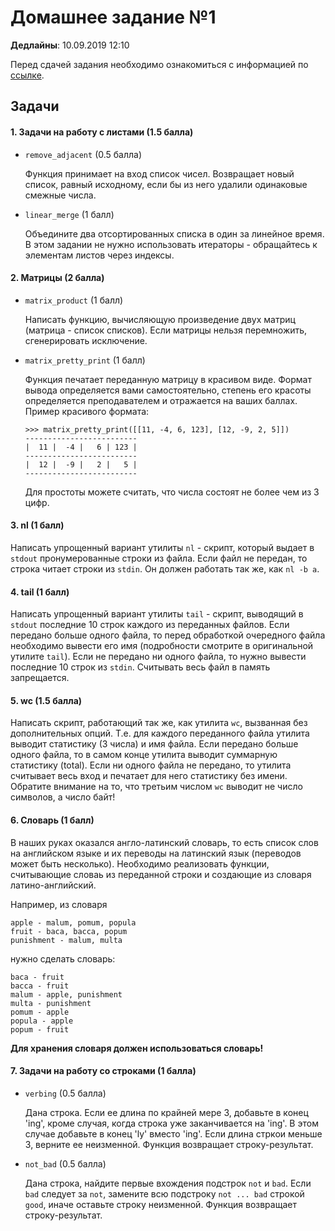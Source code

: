 # Домашнее задание №1

**Дедлайны**: 10.09.2019 12:10

Перед сдачей задания необходимо ознакомиться с информацией по 
[ссылке](https://gitlab.com/itmo-scripting-languages/python-2019/blob/master/README.md).

## Задачи

#### 1. Задачи на работу с листами (1.5 балла)
  * `remove_adjacent` (0.5 балла)

     Функция принимает на вход список чисел.
     Возвращает новый список, равный исходному, если бы из него удалили одинаковые смежные числа.
     
  * `linear_merge` (1 балл)

     Объедините два отсортированных списка в один за линейное время.
     В этом задании не нужно использовать итераторы - обращайтесь к элементам листов через индексы.
  
#### 2. Матрицы (2 балла)
  * `matrix_product` (1 балл)

    Написать функцию, вычисляющую произведение двух матриц (матрица - список списков).
    Если матрицы нельзя перемножить, сгенерировать исключение.
  
  * `matrix_pretty_print` (1 балл)

    Функция печатает переданную матрицу в красивом виде.
    Формат вывода определяется вами самостоятельно, степень его красоты определяется преподавателем и отражается на ваших баллах.
    Пример красивого формата:

    ```
    >>> matrix_pretty_print([[11, -4, 6, 123], [12, -9, 2, 5]])
    -------------------------
    |  11 |  -4 |   6 | 123 |
    -------------------------
    |  12 |  -9 |   2 |   5 |
    -------------------------
    ```
    
    Для простоты можете считать, что числа состоят не более чем из 3 цифр.

#### 3. nl (1 балл)
Написать упрощенный вариант утилиты `nl` - скрипт, который выдает в `stdout` пронумерованные строки из файла.
Если файл не передан, то строка читает строки из `stdin`.
Он должен работать так же, как `nl -b a`.

#### 4. tail (1 балл)
Написать упрощенный вариант утилиты `tail` - скрипт, выводящий в `stdout` последние 10 строк каждого из переданных файлов.
Если передано больше одного файла, то перед обработкой очередного файла необходимо вывести его имя (подробности смотрите в оригинальной утилите `tail`).
Если не передано ни одного файла, то нужно вывести последние 10 строк из `stdin`.
Считывать весь файл в память запрещается.

#### 5. wc (1.5 балла)
Написать скрипт, работающий так же, как утилита `wc`, вызванная без дополнительных опций.
Т.е. для каждого переданного файла утилита выводит статистику (3 числа) и имя файла.
Если передано больше одного файла, то в самом конце утилита выводит суммарную статистику (total).
Если ни одного файла не передано, то утилита считывает весь вход и печатает для него статистику без имени.
Обратите внимание на то, что третьим числом `wc` выводит не число символов, а число байт!

#### 6. Словарь (1 балл)
В наших руках оказался англо-латинский словарь, то есть список слов на английском языке и их переводы на латинский язык 
(переводов может быть несколько). Необходимо реализовать функции, считывающие словаь из переданной строки и создающие 
из словаря латино-английский.  

Например, из словаря
```
apple - malum, pomum, popula
fruit - baca, bacca, popum
punishment - malum, multa

```
нужно сделать словарь:
```
baca - fruit
bacca - fruit
malum - apple, punishment
multa - punishment
pomum - apple
popula - apple
popum - fruit
```

__Для хранения словаря должен использоваться словарь!__

#### 7. Задачи на работу со строками (1 балла)
  * `verbing` (0.5 балла)

     Дана строка. Если ее длина по крайней мере 3, добавьте в конец 'ing', кроме случая, когда строка уже заканчивается на 'ing'.
     В этом случае добавьте в конец 'ly' вместо 'ing'. Если длина стркои меньше 3, верните ее неизменной.
     Функция возвращает строку-результат.
     
  * `not_bad` (0.5 балла)

     Дана строка, найдите первые вхождения подстрок `not` и `bad`.
     Если `bad` следует за `not`, замените всю подстроку `not ... bad` строкой `good`, иначе оставьте строку неизменной.
     Функция возвращает строку-результат.
